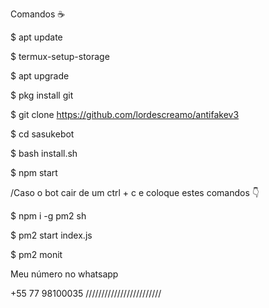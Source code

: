 Comandos ☕

$ apt update

$ termux-setup-storage

$ apt upgrade

$ pkg install git

$ git clone https://github.com/lordescreamo/antifakev3

$ cd sasukebot

$ bash install.sh

$ npm start

/Caso o bot cair de um ctrl + c  e coloque estes comandos 👇

$ npm i -g pm2 sh


$ pm2 start index.js


$ pm2 monit


Meu número no whatsapp

+55 77 98100035 
////////////////////////
